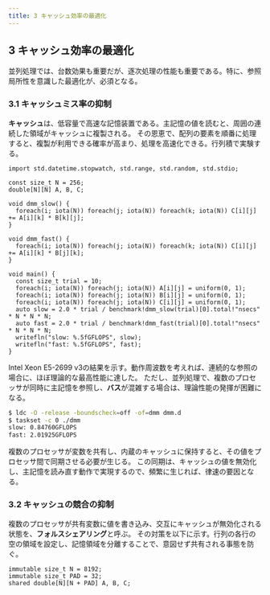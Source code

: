 ```yaml
---
title: 3 キャッシュ効率の最適化
---
```

## 3 キャッシュ効率の最適化

並列処理では、台数効果も重要だが、逐次処理の性能も重要である。特に、参照局所性を意識した最適化が、必須となる。

### 3.1 キャッシュミス率の抑制

**キャッシュ**は、低容量で高速な記憶装置である。主記憶の値を読むと、周囲の連続した領域がキャッシュに複製される。
その恩恵で、配列の要素を順番に処理すると、複製が利用できる確率が高まり、処理を高速化できる。行列積で実験する。

```dlang
import std.datetime.stopwatch, std.range, std.random, std.stdio;

const size_t N = 256;
double[N][N] A, B, C;

void dmm_slow() {
  foreach(i; iota(N)) foreach(j; iota(N)) foreach(k; iota(N)) C[i][j] += A[i][k] * B[k][j];
}

void dmm_fast() {
  foreach(i; iota(N)) foreach(j; iota(N)) foreach(k; iota(N)) C[i][j] += A[i][k] * B[j][k];
}

void main() {
  const size_t trial = 10;
  foreach(i; iota(N)) foreach(j; iota(N)) A[i][j] = uniform(0, 1);
  foreach(i; iota(N)) foreach(j; iota(N)) B[i][j] = uniform(0, 1);
  foreach(i; iota(N)) foreach(j; iota(N)) C[i][j] = uniform(0, 1);
  auto slow = 2.0 * trial / benchmark!dmm_slow(trial)[0].total!"nsecs" * N * N * N;
  auto fast = 2.0 * trial / benchmark!dmm_fast(trial)[0].total!"nsecs" * N * N * N;
  writefln("slow: %.5fGFLOPS", slow);
  writefln("fast: %.5fGFLOPS", fast);
}
```

Intel Xeon E5-2699 v3の結果を示す。動作周波数を考えれば、連続的な参照の場合に、ほぼ理論的な最高性能に達した。
ただし、並列処理で、複数のプロセッサが同時に主記憶を参照し、**バス**が混雑する場合は、理論性能の発揮が困難になる。

```bash
$ ldc -O -release -boundscheck=off -of=dmm dmm.d
$ taskset -c 0 ./dmm
slow: 0.84760GFLOPS
fast: 2.01925GFLOPS
```

複数のプロセッサが変数を共有し、内蔵のキャッシュに保持すると、その値をプロセッサ間で同期させる必要が生じる。
この同期は、キャッシュの値を無効化し、主記憶を読み直す動作で実現するので、頻繁に生じれば、律速の要因となる。

### 3.2 キャッシュの競合の抑制

複数のプロセッサが共有変数に値を書き込み、交互にキャッシュが無効化される状態を、**フォルスシェアリング**と呼ぶ。
その対策を以下に示す。行列の各行の空の領域を設定し、記憶領域を分離することで、意図せず共有される事態を防ぐ。

```dlang
immutable size_t N = 8192;
immutable size_t PAD = 32;
shared double[N][N + PAD] A, B, C;
```

